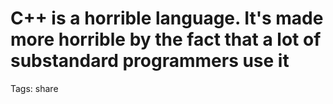 # C++ is a horrible language. It's made more horrible by the fact that a lot of substandard programmers use it

Tags:
  share